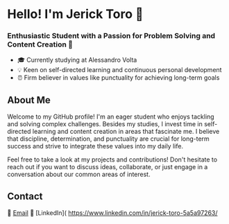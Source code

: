 # Hello! I'm Jerick Toro 👋

### Enthusiastic Student with a Passion for Problem Solving and Content Creation 🚀

- 🎓 Currently studying at Alessandro Volta
- 💡 Keen on self-directed learning and continuous personal development
- ⏰ Firm believer in values like punctuality for achieving long-term goals

## About Me
Welcome to my GitHub profile! I'm an eager student who enjoys tackling and solving complex challenges. Besides my studies, I invest time in self-directed learning and content creation in areas that fascinate me. I believe that discipline, determination, and punctuality are crucial for long-term success and strive to integrate these values into my daily life.

Feel free to take a look at my projects and contributions! Don't hesitate to reach out if you want to discuss ideas, collaborate, or just engage in a conversation about our common areas of interest.

## Contact
📧 [Email](mailto:jerickjjtm774@gmail.com)
🔗 [LinkedIn]( https://www.linkedin.com/in/jerick-toro-5a5a97263/

